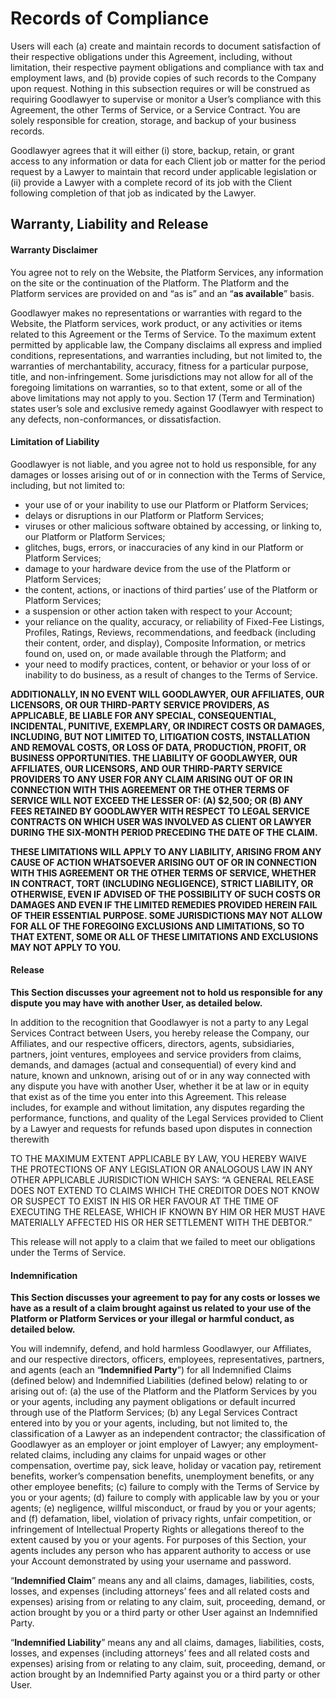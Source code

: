 # Records of Compliance

Users will each (a) create and maintain records to document satisfaction of their respective obligations under this Agreement, including, without limitation, their respective payment obligations and compliance with tax and employment laws, and (b) provide copies of such records to the Company upon request. Nothing in this subsection requires or will be construed as requiring Goodlawyer to supervise or monitor a User’s compliance with this Agreement, the other Terms of Service, or a Service Contract. You are solely responsible for creation, storage, and backup of your business records.

Goodlawyer agrees that it will either (i) store, backup, retain, or grant access to any information or data for each Client job or matter for the period request by a Lawyer to maintain that record under applicable legislation or (ii) provide a Lawyer with a complete record of its job with the Client following completion of that job as indicated by the Lawyer.

## Warranty, Liability and Release

#### Warranty Disclaimer

You agree not to rely on the Website, the Platform Services, any information on the site or the continuation of the Platform. The Platform and the Platform services are provided on and “as is” and an “**as available**” basis. 

Goodlawyer makes no representations or warranties with regard to the Website, the Platform services, work product, or any activities or items related to this Agreement or the Terms of Service. To the maximum extent permitted by applicable law, the Company disclaims all express and implied conditions, representations, and warranties including, but not limited to, the warranties of merchantability, accuracy, fitness for a particular purpose, title, and non-infringement. Some jurisdictions may not allow for all of the foregoing limitations on warranties, so to that extent, some or all of the above limitations may not apply to you. Section 17 (Term and Termination) states user’s sole and exclusive remedy against Goodlawyer with respect to any defects, non-conformances, or dissatisfaction.

#### Limitation of Liability

Goodlawyer is not liable, and you agree not to hold us responsible, for any damages or losses arising out of or in connection with the Terms of Service, including, but not limited to:

- your use of or your inability to use our Platform or Platform Services;
- delays or disruptions in our Platform or Platform Services;
- viruses or other malicious software obtained by accessing, or linking to, our Platform or Platform Services;
- glitches, bugs, errors, or inaccuracies of any kind in our Platform or Platform Services;
- damage to your hardware device from the use of the Platform or Platform Services;
- the content, actions, or inactions of third parties’ use of the Platform or Platform Services;
- a suspension or other action taken with respect to your Account;
- your reliance on the quality, accuracy, or reliability of Fixed-Fee Listings, Profiles, Ratings, Reviews, recommendations, and feedback (including their content, order, and display), Composite Information, or metrics found on, used on, or made available through the Platform; and
- your need to modify practices, content, or behavior or your loss of or inability to do business, as a result of changes to the Terms of Service.

**ADDITIONALLY, IN NO EVENT WILL GOODLAWYER, OUR AFFILIATES, OUR LICENSORS, OR OUR THIRD-PARTY SERVICE PROVIDERS, AS APPLICABLE, BE LIABLE FOR ANY SPECIAL, CONSEQUENTIAL, INCIDENTAL, PUNITIVE, EXEMPLARY, OR INDIRECT COSTS OR DAMAGES, INCLUDING, BUT NOT LIMITED TO, LITIGATION COSTS, INSTALLATION AND REMOVAL COSTS, OR LOSS OF DATA, PRODUCTION, PROFIT, OR BUSINESS OPPORTUNITIES. THE LIABILITY OF GOODLAWYER, OUR AFFILIATES, OUR LICENSORS, AND OUR THIRD-PARTY SERVICE PROVIDERS TO ANY USER FOR ANY CLAIM ARISING OUT OF OR IN CONNECTION WITH THIS AGREEMENT OR THE OTHER TERMS OF SERVICE WILL NOT EXCEED THE LESSER OF: (A) $2,500; OR (B) ANY FEES RETAINED BY GOODLAWYER WITH RESPECT TO LEGAL SERVICE CONTRACTS ON WHICH USER WAS INVOLVED AS CLIENT OR LAWYER DURING THE SIX-MONTH PERIOD PRECEDING THE DATE OF THE CLAIM.**

**THESE LIMITATIONS WILL APPLY TO ANY LIABILITY, ARISING FROM ANY CAUSE OF ACTION WHATSOEVER ARISING OUT OF OR IN CONNECTION WITH THIS AGREEMENT OR THE OTHER TERMS OF SERVICE, WHETHER IN CONTRACT, TORT (INCLUDING NEGLIGENCE), STRICT LIABILITY, OR OTHERWISE, EVEN IF ADVISED OF THE POSSIBILITY OF SUCH COSTS OR DAMAGES AND EVEN IF THE LIMITED REMEDIES PROVIDED HEREIN FAIL OF THEIR ESSENTIAL PURPOSE. SOME JURISDICTIONS MAY NOT ALLOW FOR ALL OF THE FOREGOING EXCLUSIONS AND LIMITATIONS, SO TO THAT EXTENT, SOME OR ALL OF THESE LIMITATIONS AND EXCLUSIONS MAY NOT APPLY TO YOU.**

#### Release

**This Section discusses your agreement not to hold us responsible for any dispute you may have with another User, as detailed below.**

In addition to the recognition that Goodlawyer is not a party to any Legal Services Contract between Users, you hereby release the Company, our Affiliates, and our respective officers, directors, agents, subsidiaries, partners, joint ventures, employees and service providers from claims, demands, and damages (actual and consequential) of every kind and nature, known and unknown, arising out of or in any way connected with any dispute you have with another User, whether it be at law or in equity that exist as of the time you enter into this Agreement. This release includes, for example and without limitation, any disputes regarding the performance, functions, and quality of the Legal Services provided to Client by a Lawyer and requests for refunds based upon disputes in connection therewith

TO THE MAXIMUM EXTENT APPLICABLE BY LAW, YOU HEREBY WAIVE THE PROTECTIONS OF ANY LEGISLATION OR ANALOGOUS LAW IN ANY OTHER APPLICABLE JURISDICTION WHICH SAYS: “A GENERAL RELEASE DOES NOT EXTEND TO CLAIMS WHICH THE CREDITOR DOES NOT KNOW OR SUSPECT TO EXIST IN HIS OR HER FAVOUR AT THE TIME OF EXECUTING THE RELEASE, WHICH IF KNOWN BY HIM OR HER MUST HAVE MATERIALLY AFFECTED HIS OR HER SETTLEMENT WITH THE DEBTOR.”

This release will not apply to a claim that we failed to meet our obligations under the Terms of Service.

#### Indemnification

**This Section discusses your agreement to pay for any costs or losses we have as a result of a claim brought against us related to your use of the Platform or Platform Services or your illegal or harmful conduct, as detailed below.**

You will indemnify, defend, and hold harmless Goodlawyer, our Affiliates, and our respective directors, officers, employees, representatives, partners, and agents (each an “**Indemnified Party**”) for all Indemnified Claims (defined below) and Indemnified Liabilities (defined below) relating to or arising out of: (a) the use of the Platform and the Platform Services by you or your agents, including any payment obligations or default incurred through use of the Platform Services; (b) any Legal Services Contract entered into by you or your agents, including, but not limited to, the classification of a Lawyer as an independent contractor; the classification of Goodlawyer as an employer or joint employer of Lawyer; any employment-related claims, including any claims for unpaid wages or other compensation, overtime pay, sick leave, holiday or vacation pay, retirement benefits, worker’s compensation benefits, unemployment benefits, or any other employee benefits; (c) failure to comply with the Terms of Service by you or your agents; (d) failure to comply with applicable law by you or your agents; (e) negligence, willful misconduct, or fraud by you or your agents; and (f) defamation, libel, violation of privacy rights, unfair competition, or infringement of Intellectual Property Rights or allegations thereof to the extent caused by you or your agents. For purposes of this Section, your agents includes any person who has apparent authority to access or use your Account demonstrated by using your username and password.

“**Indemnified Claim**” means any and all claims, damages, liabilities, costs, losses, and expenses (including attorneys’ fees and all related costs and expenses) arising from or relating to any claim, suit, proceeding, demand, or action brought by you or a third party or other User against an Indemnified Party.

“**Indemnified Liability**” means any and all claims, damages, liabilities, costs, losses, and expenses (including attorneys’ fees and all related costs and expenses) arising from or relating to any claim, suit, proceeding, demand, or action brought by an Indemnified Party against you or a third party or other User.

